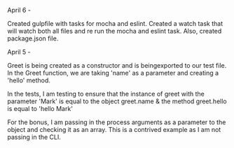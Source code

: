 
April 6 -

Created gulpfile with tasks for mocha and eslint.  Created a watch task that will watch both all files and re run the mocha and eslint task.
Also, created package.json file.

April 5 -

Greet is being created as a constructor and is beingexported to our test file.
In the Greet function, we are taking 'name' as a parameter and creating a 'hello' method.

In the tests, I am testing to ensure that the instance of greet with the parameter 'Mark' is equal to the object greet.name & the method greet.hello is equal to 'hello Mark'

For the bonus, I am passing in the process arguments as a parameter to the object and checking it as an array.  This is a contrived example as I am not passing in the CLI.
